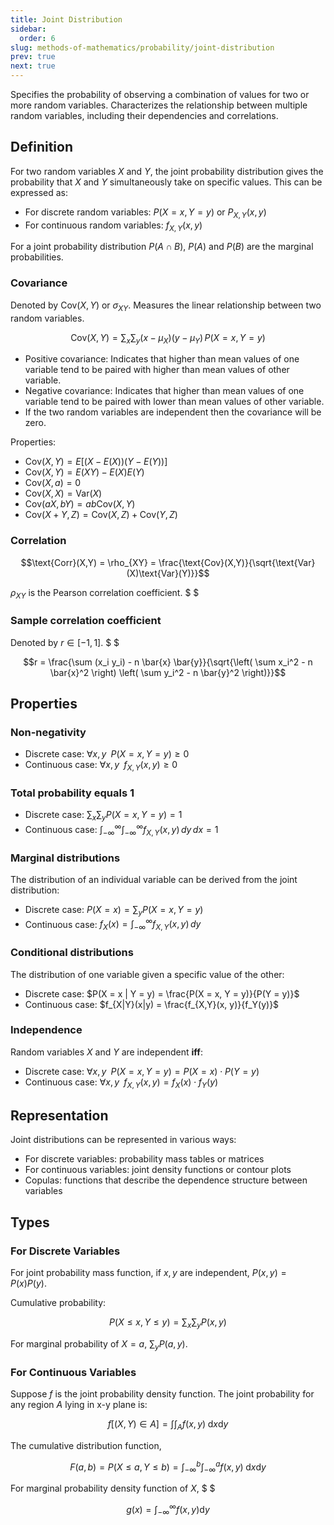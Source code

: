 ```yaml
---
title: Joint Distribution
sidebar:
  order: 6
slug: methods-of-mathematics/probability/joint-distribution
prev: true
next: true
---
```


Specifies the probability of observing a combination of values for two or more random variables. Characterizes the relationship between multiple random variables, including their dependencies and correlations.

## Definition

For two random variables $X$ and $Y$, the joint probability distribution gives the probability that $X$ and $Y$ simultaneously take on specific values. This can be expressed as:

- For discrete random variables: $P(X = x, Y = y)$ or $P_{X,Y}(x, y)$
- For continuous random variables: $f_{X,Y}(x, y)$

For a joint probability distribution $P(A \cap B)$, $P(A)$ and $P(B)$ are the marginal probabilities.

### Covariance

Denoted by $\text{Cov}(X,Y)$ or $\sigma_{XY}$. Measures the linear relationship between two random variables.

```math
\mathrm{Cov}(X, Y) = \sum_{x} \sum_{y} (x - \mu_X)(y - \mu_Y) \, P(X = x, Y = y)
```

- Positive covariance: Indicates that higher than mean values of one variable tend to be
paired with higher than mean values of other variable.
- Negative covariance: Indicates that higher than mean values of one variable tend to be
paired with lower than mean values of other variable.
- If the two random variables are independent then the covariance will
be zero.

Properties:
- $\text{Cov}(X,Y) = E\Big[\big(X-E(X)\big)\big(Y-E(Y)\big)\Big]$
- $\text{Cov}(X,Y) = E(XY) - E(X)E(Y)$
- $\text{Cov}(X,a) = 0$
- $\text{Cov}(X,X) = \text{Var}(X)$
- $\text{Cov}(aX,bY) = ab\text{Cov}(X,Y)$
- $\text{Cov}(X+Y,Z) = \text{Cov}(X,Z) + \text{Cov}(Y,Z)$

### Correlation

```math
\text{Corr}(X,Y) =
\rho_{XY} =
\frac{\text{Cov}(X,Y)}{\sqrt{\text{Var}(X)\text{Var}(Y)}}
```

$\rho_{XY}$ is the Pearson correlation coefficient. $ $

### Sample correlation coefficient

Denoted by $r \in [-1,1]$. $ $

```math
r = \frac{\sum (x_i y_i) - n \bar{x} \bar{y}}{\sqrt{\left( \sum x_i^2 - n \bar{x}^2 \right) \left( \sum y_i^2 - n \bar{y}^2 \right)}}
```

## Properties

### Non-negativity

- Discrete case: $\forall x,y\;\;P(X = x, Y = y) \geq 0$
- Continuous case: $\forall x,y\;\;f_{X,Y}(x, y) \geq 0$

### Total probability equals 1

- Discrete case: $\sum_x \sum_y P(X = x, Y = y) = 1$
- Continuous case: $\int_{-\infty}^{\infty}\int_{-\infty}^{\infty} f_{X,Y}(x, y) \, dy \, dx = 1$

### Marginal distributions
The distribution of an individual variable can be derived from the joint distribution:
  - Discrete case: $P(X = x) = \sum_y P(X = x, Y = y)$
  - Continuous case: $f_X(x) = \int_{-\infty}^{\infty} f_{X,Y}(x, y) \, dy$

### Conditional distributions

The distribution of one variable given a specific value of the other:
  - Discrete case: $P(X = x | Y = y) = \frac{P(X = x, Y = y)}{P(Y = y)}$
  - Continuous case: $f_{X|Y}(x|y) = \frac{f_{X,Y}(x, y)}{f_Y(y)}$
   
### Independence

Random variables $X$ and $Y$ are independent **iff**:
  - Discrete case: $\forall x,y\;\; P(X = x, Y = y) = P(X = x) \cdot P(Y = y)$
  - Continuous case: $\forall x,y\;\; f_{X,Y}(x, y) = f_X(x) \cdot f_Y(y)$

## Representation

Joint distributions can be represented in various ways:
- For discrete variables: probability mass tables or matrices
- For continuous variables: joint density functions or contour plots
- Copulas: functions that describe the dependence structure between variables

## Types

### For Discrete Variables

For joint probability mass function, if $x,y$ are independent, $P(x,y)=P(x)P(y)$.

Cumulative probability: 
```math
P(X \le x, Y \le y) = \sum_{x}\sum_{y} P(x,y)
```

For marginal probability of $X = a$, $\sum_y P(a,y)$.

### For Continuous Variables

Suppose $f$ is the joint probability density function. The joint probability for any region $A$ lying in x-y plane is:

```math
f\big[(X,Y) \in A \big] = \int \int_A f(x,y)\; \text{d}x\text{d}y
```

The cumulative distribution function,

```math
F(a,b) = P(X \le a, Y \le b) = \int_{-\infty}^{b} \int_{-\infty}^{a} f(x,y)\; \text{d}x\text{d}y
```

For marginal probability density function of $X$, $ $

```math
g(x) = \int_{-\infty}^{\infty} f(x,y) \text{d}y
```
